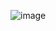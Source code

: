 ![image](https://user-images.githubusercontent.com/11476062/62971333-d512a080-be11-11e9-8f31-771006fbbd2f.png)
